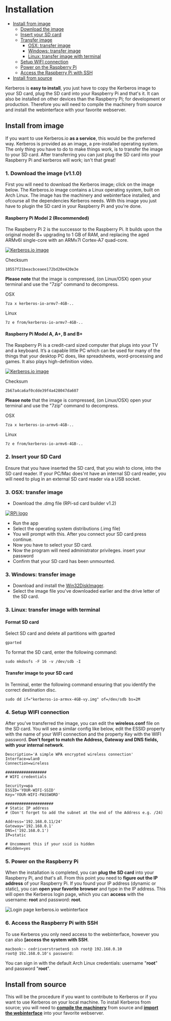 # Installation

* [Install from image](#install-from-image)
	* [Download the image](#download-the-image)
	* [Insert your SD card](#insert-your-sd-card)
	* [Transfer image](#transfer-image)
		* [OSX: transfer image](#osx-transfer-image)
		* [Windows: transfer image](#windows-transfer-image)
		* [Linux: transfer image with terminal](#transfer-image-with-terminal-with-linux)
	* [Setup WIFI connection](#setup-wifi-connection)
	* [Power on the Raspberry Pi](#power-on-raspberry-pi)
	* [Access the Raspberry Pi with SSH](#access-raspberry-pi)
* [Install from source](#install-from-source)

Kerberos is **easy to install**, you just have to copy the Kerberos image to your SD card, plug the SD card into your Raspberry Pi and that's it. It can also be installed on other devices than the Raspberry Pi; for development or production. Therefore you will need to compile the machinery from source and install the webinterface with your favorite webserver.

<a name="install-from-image"></a>
## Install from image

If you want to use Kerberos.io **as a service**, this would be the preferred way. Kerberos is provided as an image, a pre-installed operating system. The only thing you have to do to make things work, is to transfer the image to your SD card. After transferring you can just plug the SD card into your Raspberry Pi and kerberos will work; isn't that great! 

<a name="download-the-image"></a>
### 1. Download the image (v1.1.0)

First you will need to download the Kerberos image; click on the image below. The Kerberos.io image contains a Linux operating system, built on Arch Linux. The image has the machinery and webinterface installed, and ofcourse all the dependencies Kerberos needs. With this image you just have to plugin the SD card in your Raspberry Pi and you're done. 

#### Raspberry Pi Model 2 (Recommended)

The Raspberry Pi 2 is the successor to the Raspberry Pi. It builds upon the original model B+ upgrading to 1 GB of RAM, and replacing the aged ARMv6l single-core with an ARMv7l Cortex-A7 quad-core.

[![Kerberos.io image](3_kerberos-image.png)](https://drive.google.com/open?id=0B-2b4NYY_1xuODZ6eEE2bXN5eXM)

Checksum

    10557f21beacbceaee172bd20e420e3e
    
**Please note** that the image is compressed, (on Linux/OSX) open your terminal and use the "7zip" command to decompress.

OSX

    7za x kerberos-io-armv7-4GB-..

Linux

    7z e from/kerberos-io-armv7-4GB-..
    
#### Raspberry Pi Model A, A+, B and B+

The Raspberry Pi is a credit-card sized computer that plugs into your TV and a keyboard. It’s a capable little PC which can be used for many of the things that your desktop PC does, like spreadsheets, word-processing and games. It also plays high-definition video.

[![Kerberos.io image](3_kerberos-image.png)](https://drive.google.com/open?id=0B-2b4NYY_1xuRkZNa19Gam5BMjg)

Checksum

    2b67a4ca6af0cdde39f4a428047da607

**Please note** that the image is compressed, (on Linux/OSX) open your terminal and use the "7zip" command to decompress.

OSX

    7za x kerberos-io-armv6-4GB-..

Linux

    7z e from/kerberos-io-armv6-4GB-..
   
<a name="insert-your-sd-card"></a>
### 2. Insert your SD Card

Ensure that you have inserted the SD card, that you wish to clone, into the SD card reader. If your PC/Mac does'nt have an internal SD card reader, you will need to plug in an external SD card reader via a USB socket.

<a name="transfer-image"></a>
<a name="osx-transfer-image"></a>
### 3. OSX: transfer image

*	Download the .dmg file (RPi-sd card builder v1.2)

[![RPi logo](3_rpi-logo-cloner.png)](https://mega.co.nz/#!PZc2HTTQ!eD9dtFpoKnbZqP1hkvrv43_Pvc9xadMVxRP2K-M8n88)

* Run the app
* Select the operating system distributions (.img file)
* You will prompt with this. After you connect your SD card press continue.
* Now you have to select your SD card.
* Now the program will need administrator privileges. insert your password
* Confirm that your SD card has been unmounted.

<a name="windows-transfer-image"></a>
### 3. Windows: transfer image

*	Download and install the [Win32DiskImager](http://sourceforge.net/projects/win32diskimager/files/latest/download).
*	Select the image file you've downloaded earlier and the drive letter of the SD card.

<a name="transfer-image-with-terminal-linux"></a>
### 3. Linux: transfer image with terminal

#### Format SD card

Select SD card and delete all partitions with gparted

	gparted

To format the SD card, enter the following command:

	sudo mkdosfs -F 16 -v /dev/sdb -I

#### Transfer image to your SD card

In Terminal, enter the following command ensuring that you identify the correct destination disc.

	sudo dd if="kerberos-io-armvx-4GB-vy.img" of=/dev/sdb bs=2M

<a name="setup-wifi-connection"></a>
### 4. Setup WIFI connection

After you've transferred the image, you can edit the **wireless.conf** file on the SD card. You will see a similar config like below, edit the ESSID property with the name of your WIFI connection and the property Key with the WIFI password. **Don't forget to match the Address, Gateway and DNS fields, with your internal network**.

    Description='A simple WPA encrypted wireless connection'
    Interface=wlan0
    Connection=wireless

    ##################
    # WIFI credentials

    Security=wpa
    ESSID='YOUR-WIFI-SSID'
    Key='YOUR-WIFI-PASSWORD'

    #####################
    # Static IP address
    # (Don't forget to add the subnet at the end of the Address e.g. /24)

    Address='192.168.0.11/24'
    Gateway='192.168.0.1'
    DNS=('192.168.0.1')
    IP=static

    # Uncomment this if your ssid is hidden
    #Hidden=yes

<a name="power-on-raspberry-pi"></a>
### 5. Power on the Raspberry Pi

When the installation is completed, you can **plug the SD card** into your Raspberry Pi, and that's all. From this point you need to **figure out the IP address** of your Raspberry Pi. If you found your IP address (dynamic or static), you can **open your favorite browser** and type in the IP address. This will open the Kerberos login page, which you can **access** with the username: **root** and password: **root**.

![Login page kerberos.io webinterface](1_how-to-access.png)

<a name="access-raspberry-pi"></a>
### 6. Access the Raspberry Pi with SSH

To use Kerberos you only need access to the webinterface, however you can also **[access the system with SSH**.

    macbook:~ cedricverstraeten$ ssh root@ 192.168.0.10
    root@ 192.168.0.10's password: 

You can sign in with the default Arch Linux credentials: username "**root**" and password "**root**".

<a name="install-from-source"></a>
## Install from source

This will be the procedure if you want to contribute to Kerberos or if you want to use Kerberos on your local machine. To install Kerberos from source; you will need to **[compile the machinery](/machinery/installation)** from source and **[import the webinterface](/web/installation)** into your favorite webserver.
